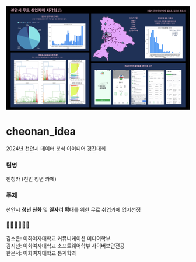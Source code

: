 ![천청카 시각화](천청카시각화.png)

# cheonan_idea
2024년 천안시 데이터 분석 아이디어 경진대회

### 팀명
천청카 (천안 청년 카페)

### 주제
천안시 **청년 친화** 및 **일자리 확대**를 위한 무료 취업카페 입지선정

### 🙆‍♀️🙆‍♀️🙆‍♀️
김소은: 이화여자대학교 커뮤니케이션 미디어학부  <br>
김지선: 이화여자대학교 소프트웨어학부 사이버보안전공 <br>
한은서: 이화여자대학교 통계학과 <br>


